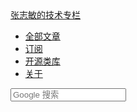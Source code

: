 <!-- header -->
<div class="navbar navbar-inverse navbar-fixed-top">
	<div class="navbar-inner">
		<div class="container">
			<!-- .btn-navbar is used as the toggle for collapsed navbar content -->
			<a class="btn btn-navbar" data-toggle="collapse" data-target=".nav-collapse">
				<span class="icon-bar"></span>
				<span class="icon-bar"></span>
				<span class="icon-bar"></span>
			</a>
			<!-- Be sure to leave the brand out there if you want it shown -->
			<a class="brand" href="/">张志敏的技术专栏</a>
			<!-- Everything you want hidden at 940px or less, place within here -->
			<div class="nav-collapse collapse">
				<!-- .nav, .navbar-search, .navbar-form, etc -->
				<ul class="nav">
					<!-- <li class="active"><a href="/">首页</a></li> -->
					<li>
						<a href="/pages.html">全部文章</a>
					</li>
					<li>
						<a href="/atom.xml">订阅</a>
					</li>
					<li>
						<a href="/libraries.html">开源类库</a>
					</li>
					<li>
						<a href="/about.html">关于</a>
					</li>
				</ul>
				<form class="navbar-search pull-right" method="get" target="_blank" action="http://www.google.com/search">
					<input type="text" class="search-query" placeholder="Google 搜索" name="q" maxlength="200"/>
					<input type="hidden" name="oe" value="GB2312" />
					<input type="hidden" name="hl" value="zh-CN" />
					<input type="hidden" name="as_sitesearch" value="beginor.github.io" />
				</form>
			</div>
		</div>
	</div>
</div>
<!-- /header -->
